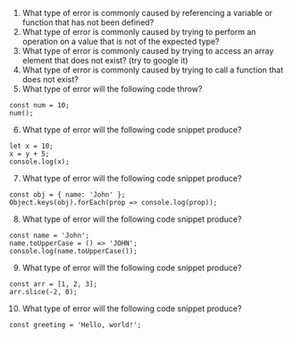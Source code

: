 1. What type of error is commonly caused by referencing a variable or function that has not been defined?
2. What type of error is commonly caused by trying to perform an operation on a value that is not of the expected type?
3. What type of error is commonly caused by trying to access an array element that does not exist? (try to google it)
4. What type of error is commonly caused by trying to call a function that does not exist?
5. What type of error will the following code throw?
```
const num = 10;
num();
```
6. What type of error will the following code snippet produce?
```
let x = 10;
x = y + 5;
console.log(x);
```
7. What type of error will the following code snippet produce?
```
const obj = { name: 'John' };
Object.keys(obj).forEach(prop => console.log(prop));
```
8. What type of error will the following code snippet produce?
```
const name = 'John';
name.toUpperCase = () => 'JOHN';
console.log(name.toUpperCase());
```
9. What type of error will the following code snippet produce?
```
const arr = [1, 2, 3];
arr.slice(-2, 0);
```
10. What type of error will the following code snippet produce?
```
const greeting = 'Hello, world!';
```
